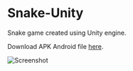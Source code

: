 # Snake-Unity
Snake game created using Unity engine.

Download APK Android file [here](https://github.com/dzduniak/Snake-Unity/files/1418958/snake.zip).

![Screenshot](https://github.com/dzduniak/Snake-Unity/raw/master/Screenshot.png)
